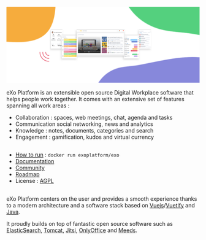 ![eXo Platform banner](https://github.com/exoplatform/.github/raw/main/profile/exoplatform-banner.png)

eXo Platform is an extensible open source Digital Workplace software that helps people work together. It comes with an extensive set of features spanning all work areas : 
- Collaboration : spaces, web meetings, chat, agenda and tasks
- Communication social networking, news and analytics
- Knowledge : notes, documents, categories and  search 
- Engagement : gamification, kudos and virtual currency  

##
- [How to run](https://github.com/exo-docker/exo#readme) : ```docker run exoplatform/exo```
- [Documentation](https://docs.exoplatform.org/en/latest/)
- [Community](https://github.com/exoplatform/exo-community)
- [Roadmap](https://github.com/orgs/exoplatform/projects/2)
- License : [AGPL](https://github.com/exoplatform/.github/blob/main/LICENSE)

##
eXo Platform centers on the user and provides a smooth experience thanks to a modern architecture and a software stack based on [Vuejs](https://github.com/vuejs)/[Vuetify](https://github.com/vuetifyjs) and [Java](https://github.com/openjdk/).

It proudly builds on top of fantastic open source software such as [ElasticSearch](https://github.com/elastic), [Tomcat](https://github.com/apache/tomcat), [Jitsi](https://github.com/jitsi),  [OnlyOffice](https://github.com/ONLYOFFICE/DocumentServer) and [Meeds](https://github.com/meeds-io/). 

<!--

**Here are some ideas to get you started:**

🙋‍♀️ A short introduction - what is your organization all about?
🌈 Contribution guidelines - how can the community get involved?
👩‍💻 Useful resources - where can the community find your docs? Is there anything else the community should know?
🍿 Fun facts - what does your team eat for breakfast?
🧙 Remember, you can do mighty things with the power of [Markdown](https://guides.github.com/features/mastering-markdown/)
-->
